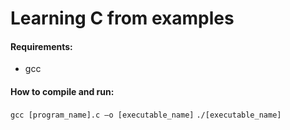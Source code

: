 # Learning C from examples

#### Requirements: 
* gcc

#### How to compile and run: 

`gcc [program_name].c –o [executable_name]`
`./[executable_name]`

